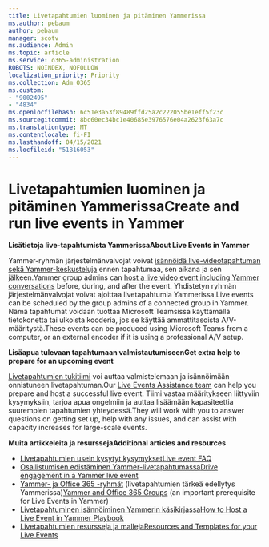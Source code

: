 ```yaml
---
title: Livetapahtumien luominen ja pitäminen Yammerissa
ms.author: pebaum
author: pebaum
manager: scotv
ms.audience: Admin
ms.topic: article
ms.service: o365-administration
ROBOTS: NOINDEX, NOFOLLOW
localization_priority: Priority
ms.collection: Adm_O365
ms.custom:
- "9002495"
- "4834"
ms.openlocfilehash: 6c51e3a53f89489ffd25a2c222055be1eff5f23c
ms.sourcegitcommit: 8bc60ec34bc1e40685e3976576e04a2623f63a7c
ms.translationtype: MT
ms.contentlocale: fi-FI
ms.lasthandoff: 04/15/2021
ms.locfileid: "51816053"
---
```

# <a name="create-and-run-live-events-in-yammer"></a><span data-ttu-id="0d2a3-102">Livetapahtumien luominen ja pitäminen Yammerissa</span><span class="sxs-lookup"><span data-stu-id="0d2a3-102">Create and run live events in Yammer</span></span>

<span data-ttu-id="0d2a3-103">**Lisätietoja live-tapahtumista Yammerissa**</span><span class="sxs-lookup"><span data-stu-id="0d2a3-103">**About Live Events in Yammer**</span></span>

<span data-ttu-id="0d2a3-104">Yammer-ryhmän järjestelmänvalvojat voivat [isännöidä live-videotapahtuman sekä Yammer-keskusteluja](https://docs.microsoft.com/yammer/manage-yammer-groups/yammer-live-events) ennen tapahtumaa, sen aikana ja sen jälkeen.</span><span class="sxs-lookup"><span data-stu-id="0d2a3-104">Yammer group admins can [host a live video event including Yammer conversations](https://docs.microsoft.com/yammer/manage-yammer-groups/yammer-live-events) before, during, and after the event.</span></span> <span data-ttu-id="0d2a3-105">Yhdistetyn ryhmän järjestelmänvalvojat voivat ajoittaa livetapahtumia Yammerissa.</span><span class="sxs-lookup"><span data-stu-id="0d2a3-105">Live events can be scheduled by the group admins of a connected group in Yammer.</span></span> <span data-ttu-id="0d2a3-106">Nämä tapahtumat voidaan tuottaa Microsoft Teamsissa käyttämällä tietokonetta tai ulkoista kooderia, jos se käyttää ammattitasoista A/V-määritystä.</span><span class="sxs-lookup"><span data-stu-id="0d2a3-106">These events can be produced using Microsoft Teams from a computer, or an external encoder if it is using a professional A/V setup.</span></span>

<span data-ttu-id="0d2a3-107">**Lisäapua tulevaan tapahtumaan valmistautumiseen**</span><span class="sxs-lookup"><span data-stu-id="0d2a3-107">**Get extra help to prepare for an upcoming event**</span></span>

<span data-ttu-id="0d2a3-108">[Livetapahtumien tukitiimi](https://aka.ms/AA87gbh) voi auttaa valmistelemaan ja isännöimään onnistuneen livetapahtuman.</span><span class="sxs-lookup"><span data-stu-id="0d2a3-108">Our [Live Events Assistance team](https://aka.ms/AA87gbh) can help you prepare and host a successful live event.</span></span> <span data-ttu-id="0d2a3-109">Tiimi vastaa määritykseen liittyviin kysymyksiin, tarjoa apua ongelmiin ja auttaa lisäämään kapasiteettia suurempien tapahtumien yhteydessä.</span><span class="sxs-lookup"><span data-stu-id="0d2a3-109">They will work with you to answer questions on getting set up, help with any issues, and can assist with capacity increases for large-scale events.</span></span>

<span data-ttu-id="0d2a3-110">**Muita artikkeleita ja resursseja**</span><span class="sxs-lookup"><span data-stu-id="0d2a3-110">**Additional articles and resources**</span></span>

- [<span data-ttu-id="0d2a3-111">Livetapahtumien usein kysytyt kysymykset</span><span class="sxs-lookup"><span data-stu-id="0d2a3-111">Live event FAQ</span></span>](https://support.office.com/article/43bbd59d-a734-4c8f-923d-6a239d137d34)
- [<span data-ttu-id="0d2a3-112">Osallistumisen edistäminen Yammer-livetapahtumassa</span><span class="sxs-lookup"><span data-stu-id="0d2a3-112">Drive engagement in a Yammer live event</span></span>](https://support.office.com/article/drive-engagement-in-a-yammer-live-event-c0244ad8-6dcb-419c-add9-2e4a00543412?ui=en-US&rs=en-US&ad=US)
- <span data-ttu-id="0d2a3-113">[Yammer- ja Office 365 -ryhmät](https://docs.microsoft.com/yammer/manage-yammer-groups/yammer-and-office-365-groups) (livetapahtumien tärkeä edellytys Yammerissa)</span><span class="sxs-lookup"><span data-stu-id="0d2a3-113">[Yammer and Office 365 Groups](https://docs.microsoft.com/yammer/manage-yammer-groups/yammer-and-office-365-groups) (an important prerequisite for Live Events in Yammer)</span></span>
- [<span data-ttu-id="0d2a3-114">Livetapahtuminen isännöiminen Yammerin käsikirjassa</span><span class="sxs-lookup"><span data-stu-id="0d2a3-114">How to Host a Live Event in Yammer Playbook</span></span>](https://aka.ms/LiveEventsinYammerplaybook)
- [<span data-ttu-id="0d2a3-115">Livetapahtumien resursseja ja malleja</span><span class="sxs-lookup"><span data-stu-id="0d2a3-115">Resources and Templates for your Live Events</span></span>](https://aka.ms/LiveEventYammerTemplates)
